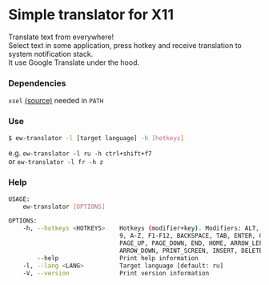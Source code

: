 # Simple translator for X11  
Translate text from everywhere!  
Select text in some application, press hotkey and receive translation to system notification stack.  
It use Google Translate under the hood. 

### Dependencies
`xsel` [(source)](https://github.com/kfish/xsel) needed in `PATH`

### Use
```sh 
$ ew-translator -l [target language] -h [hotkeys]
```  
e.g. `ew-translator -l ru -h ctrl+shift+f7`  
or `ew-translator -l fr -h z`

### Help
```sh
USAGE:
    ew-translator [OPTIONS]

OPTIONS:
    -h, --hotkeys <HOTKEYS>    Hotkeys (modifier+key). Modifiers: ALT, CTRL, SHIFT, SUPER; Keys: 0-
                               9, A-Z, F1-F12, BACKSPACE, TAB, ENTER, CAPS_LOCK, ESCAPE, SPACEBAR,
                               PAGE_UP, PAGE_DOWN, END, HOME, ARROW_LEFT, ARROW_RIGHT, ARROW_UP,
                               ARROW_DOWN, PRINT_SCREEN, INSERT, DELETE [default: CTRL+SHIFT+F7]
        --help                 Print help information
    -l, --lang <LANG>          Target language [default: ru]
    -V, --version              Print version information
 ```